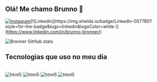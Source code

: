 ## Olá! Me chamo Brunno 👋

[![Instagram](https://img.shields.io/badge/Instagram-E4405F?style=for-the-badge&logo=instagram&logoColor=white
)](https://www.instagram.com/_bronner_)[![Linkedin](https://img.shields.io/badge/LinkedIn-0077B5?style=for-the-badge&logo=linkedin&logoColor=white
)](https://www.linkedin.com/in/brunno-bronner/)

![Bronner GitHub stats](https://github-readme-stats.vercel.app/api?username=BruBronner&show_icons=true&theme=dracula)


## Tecnologias que uso no meu dia

<div style ='display: inline_block'><br/>
<img align= "center" alt= "html5" src="https://img.shields.io/badge/Python-3776AB?style=for-the-badge&logo=python&logoColor=white
"/>
<img align= "center" alt= "html5" src="https://img.shields.io/badge/HTML-239120?style=for-the-badge&logo=html5&logoColor=white"/>
<img align= "center" alt= "html5" src="https://img.shields.io/badge/CSS-239120?&style=for-the-badge&logo=css3&logoColor=white"/>
<img align= "center" alt= "html5" src="https://img.shields.io/badge/Django-092E20?style=for-the-badge&logo=django&logoColor=white
"/>


  
</div>
